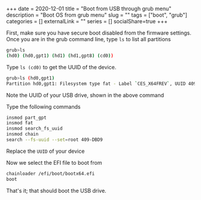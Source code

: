 +++ 
date = 2020-12-01
title = "Boot from USB through grub menu"
description = "Boot OS from grub menu"
slug = "" 
tags = ["boot", "grub"]
categories = []
externalLink = ""
series = []
socialShare=true
+++

First, make sure you have secure boot disabled from the firmware settings. Once you are in the grub command line, type `ls` to list all partitions

```bash
grub>ls 
(hd0) (hd0,gpt1) (hd1) (hd1,gpt8) (cd0))
```

Type `ls (cd0)` to get the UUID of the device.

```bash
grub>ls (hd0,gpt1) 
Partition hd0,gpt1: Filesystem type fat - Label `CES_X64FREV`, UUID 4099-DBD9 Partition start-512 Sectors...
```

Note the UUID of your USB drive, shown in the above command

Type the following commands

```bash
insmod part_gpt
insmod fat
insmod search_fs_uuid
insmod chain
search --fs-uuid --set=root 409-DBD9
```

Replace the `UUID` of your device

Now we select the EFI file to boot from

```bash
chainloader /efi/boot/bootx64.efi
boot
```

That's it; that should boot the USB drive.
